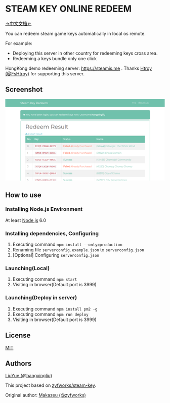 # STEAM KEY ONLINE REDEEM

[->中文文档<-](README.zh-CN.md)

You can redeem steam game keys automatically in local os remote.

For example:

- Deploying this server in other country for redeeming keys cross area.
- Redeeming a keys bundle only one click

HongKong demo redeeming server: <https://steamis.me> .
Thanks [Htroy (@FsHtroy)](https://github.com/FsHtroy) for supporting this server.

## Screenshot

![](screenshots/screenshot.png)

## How to use

### Installing Node.js Environment

At least
[Node.js](https://nodejs.org/en/)
6.0

### Installing dependencies, Configuring 

1. Executing command `npm install --only=production`
2. Renaming file `serverconfig.example.json` to `serverconfig.json`
3. [Optional] Configuring `serverconfig.json`

### Launching(Local)

1. Executing command `npm start`
2. Visiting in browser(Default port is 3999)

### Launching(Deploy in server)

1. Executing command `npm install pm2 -g`
2. Executing command `npm run deploy`
3. Visiting in browser(Default port is 3999)

## License

[MIT](LICENSE)

## Authors

[LiuYue (@hangxingliu)](https://github.com/hangxingliu)

This project based on [zyfworks/steam-key][ORIGINAL_REPO].

Original author: [Makazeu (@zyfworks)](https://github.com/zyfworks)



[ORIGINAL_REPO]: https://github.com/zyfworks
